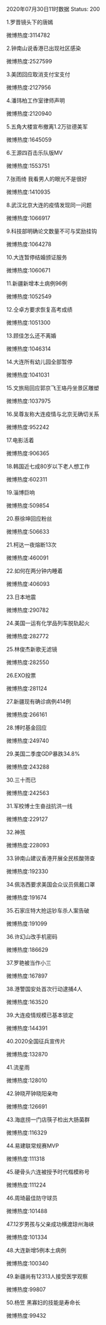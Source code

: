 2020年07月30日11时数据
Status: 200

1.罗晋镜头下的唐嫣

微博热度:3114782

2.钟南山说香港已出现社区感染

微博热度:2527599

3.美团回应取消支付宝支付

微博热度:2127956

4.潘玮柏工作室律师声明

微博热度:2120940

5.五角大楼宣布撤离1.2万驻德美军

微博热度:1645059

6.王源四百击乐队版MV

微博热度:1553751

7.张雨绮 我看男人的眼光不是很好

微博热度:1410935

8.武汉北京大连的疫情发现同一问题

微博热度:1066917

9.科技部明确论文数量不可与奖励挂钩

微博热度:1064278

10.大连暂停结婚颁证服务

微博热度:1060671

11.新疆新增本土病例96例

微博热度:1052549

12.仝卓方要求恢复高考成绩

微博热度:1051300

13.顾佳怎么还不离婚

微博热度:1046314

14.大连所有幼儿园全部暂停

微博热度:1041031

15.文旅局回应郭京飞王珞丹坐景区雕塑

微博热度:1037975

16.吴尊友称大连疫情与北京无确切关系

微博热度:952242

17.电影活着

微博热度:906365

18.韩国近七成80岁以下老人想工作

微博热度:602311

19.淄博巨响

微博热度:509854

20.蔡徐坤回应粉丝

微博热度:506633

21.柯达一夜熔断13次

微博热度:460091

22.如何在两分钟内睡着

微博热度:406093

23.日本地震

微博热度:290782

24.美国一运有化学品列车脱轨起火

微博热度:282772

25.林俊杰新歌无滤镜

微博热度:282550

26.EXO投票

微博热度:281124

27.新疆现有确诊病例414例

微博热度:266161

28.博时基金回应

微博热度:249740

29.美国二季度GDP暴跌34.8%

微博热度:243288

30.三十而已

微博热度:242563

31.军校博士生奋战抗洪一线

微博热度:229127

32.神孩

微博热度:228093

33.钟南山建议香港开展全民核酸筛查

微博热度:192330

34.佩洛西要求美国会众议员佩戴口罩

微博热度:191674

35.石家庄特大抢运钞车杀人案告破

微博热度:191099

36.许幻山改手机密码

微博热度:186629

37.罗艳被当作小三

微博热度:167897

38.港警国安处首次行动逮捕4人

微博热度:163520

39.大连疫情规模已基本锁定

微博热度:144391

40.2020全国征兵宣传片

微博热度:132870

41.流星雨

微博热度:128010

42.钟晓芹钟晓阳亲吻

微博热度:126691

43.海底捞一门店筷子检出大肠菌群

微博热度:116329

44.易建联常规赛MVP

微博热度:111318

45.硬骨头六连被授予时代楷模称号

微博热度:111224

46.周琦最佳防守球员

微博热度:101488

47.12岁男孩与父亲成功横渡琼州海峡

微博热度:101334

48.大连新增5例本土病例

微博热度:100340

49.新疆尚有12313人接受医学观察

微博热度:99807

50.杨笠 黑寡妇的技能是寿命长

微博热度:99432

